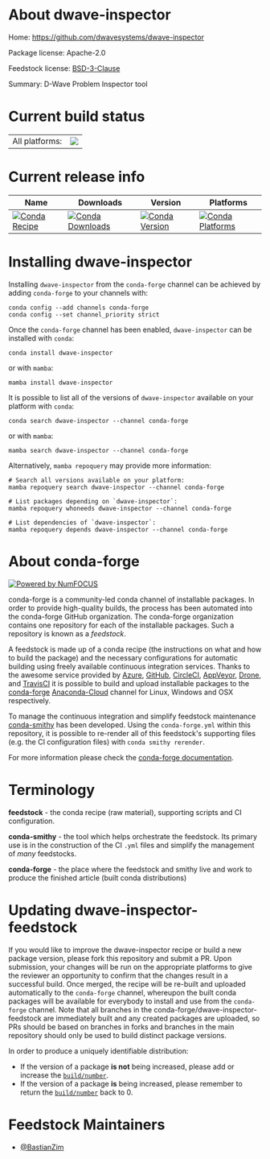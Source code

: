 About dwave-inspector
=====================

Home: https://github.com/dwavesystems/dwave-inspector

Package license: Apache-2.0

Feedstock license: [BSD-3-Clause](https://github.com/conda-forge/dwave-inspector-feedstock/blob/main/LICENSE.txt)

Summary: D-Wave Problem Inspector tool

Current build status
====================


<table><tr><td>All platforms:</td>
    <td>
      <a href="https://dev.azure.com/conda-forge/feedstock-builds/_build/latest?definitionId=15858&branchName=main">
        <img src="https://dev.azure.com/conda-forge/feedstock-builds/_apis/build/status/dwave-inspector-feedstock?branchName=main">
      </a>
    </td>
  </tr>
</table>

Current release info
====================

| Name | Downloads | Version | Platforms |
| --- | --- | --- | --- |
| [![Conda Recipe](https://img.shields.io/badge/recipe-dwave--inspector-green.svg)](https://anaconda.org/conda-forge/dwave-inspector) | [![Conda Downloads](https://img.shields.io/conda/dn/conda-forge/dwave-inspector.svg)](https://anaconda.org/conda-forge/dwave-inspector) | [![Conda Version](https://img.shields.io/conda/vn/conda-forge/dwave-inspector.svg)](https://anaconda.org/conda-forge/dwave-inspector) | [![Conda Platforms](https://img.shields.io/conda/pn/conda-forge/dwave-inspector.svg)](https://anaconda.org/conda-forge/dwave-inspector) |

Installing dwave-inspector
==========================

Installing `dwave-inspector` from the `conda-forge` channel can be achieved by adding `conda-forge` to your channels with:

```
conda config --add channels conda-forge
conda config --set channel_priority strict
```

Once the `conda-forge` channel has been enabled, `dwave-inspector` can be installed with `conda`:

```
conda install dwave-inspector
```

or with `mamba`:

```
mamba install dwave-inspector
```

It is possible to list all of the versions of `dwave-inspector` available on your platform with `conda`:

```
conda search dwave-inspector --channel conda-forge
```

or with `mamba`:

```
mamba search dwave-inspector --channel conda-forge
```

Alternatively, `mamba repoquery` may provide more information:

```
# Search all versions available on your platform:
mamba repoquery search dwave-inspector --channel conda-forge

# List packages depending on `dwave-inspector`:
mamba repoquery whoneeds dwave-inspector --channel conda-forge

# List dependencies of `dwave-inspector`:
mamba repoquery depends dwave-inspector --channel conda-forge
```


About conda-forge
=================

[![Powered by
NumFOCUS](https://img.shields.io/badge/powered%20by-NumFOCUS-orange.svg?style=flat&colorA=E1523D&colorB=007D8A)](https://numfocus.org)

conda-forge is a community-led conda channel of installable packages.
In order to provide high-quality builds, the process has been automated into the
conda-forge GitHub organization. The conda-forge organization contains one repository
for each of the installable packages. Such a repository is known as a *feedstock*.

A feedstock is made up of a conda recipe (the instructions on what and how to build
the package) and the necessary configurations for automatic building using freely
available continuous integration services. Thanks to the awesome service provided by
[Azure](https://azure.microsoft.com/en-us/services/devops/), [GitHub](https://github.com/),
[CircleCI](https://circleci.com/), [AppVeyor](https://www.appveyor.com/),
[Drone](https://cloud.drone.io/welcome), and [TravisCI](https://travis-ci.com/)
it is possible to build and upload installable packages to the
[conda-forge](https://anaconda.org/conda-forge) [Anaconda-Cloud](https://anaconda.org/)
channel for Linux, Windows and OSX respectively.

To manage the continuous integration and simplify feedstock maintenance
[conda-smithy](https://github.com/conda-forge/conda-smithy) has been developed.
Using the ``conda-forge.yml`` within this repository, it is possible to re-render all of
this feedstock's supporting files (e.g. the CI configuration files) with ``conda smithy rerender``.

For more information please check the [conda-forge documentation](https://conda-forge.org/docs/).

Terminology
===========

**feedstock** - the conda recipe (raw material), supporting scripts and CI configuration.

**conda-smithy** - the tool which helps orchestrate the feedstock.
                   Its primary use is in the construction of the CI ``.yml`` files
                   and simplify the management of *many* feedstocks.

**conda-forge** - the place where the feedstock and smithy live and work to
                  produce the finished article (built conda distributions)


Updating dwave-inspector-feedstock
==================================

If you would like to improve the dwave-inspector recipe or build a new
package version, please fork this repository and submit a PR. Upon submission,
your changes will be run on the appropriate platforms to give the reviewer an
opportunity to confirm that the changes result in a successful build. Once
merged, the recipe will be re-built and uploaded automatically to the
`conda-forge` channel, whereupon the built conda packages will be available for
everybody to install and use from the `conda-forge` channel.
Note that all branches in the conda-forge/dwave-inspector-feedstock are
immediately built and any created packages are uploaded, so PRs should be based
on branches in forks and branches in the main repository should only be used to
build distinct package versions.

In order to produce a uniquely identifiable distribution:
 * If the version of a package **is not** being increased, please add or increase
   the [``build/number``](https://docs.conda.io/projects/conda-build/en/latest/resources/define-metadata.html#build-number-and-string).
 * If the version of a package **is** being increased, please remember to return
   the [``build/number``](https://docs.conda.io/projects/conda-build/en/latest/resources/define-metadata.html#build-number-and-string)
   back to 0.

Feedstock Maintainers
=====================

* [@BastianZim](https://github.com/BastianZim/)

